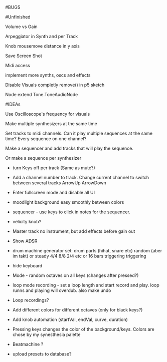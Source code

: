 #BUGS


#Unfinished

Volume vs Gain

Arpeggiator in Synth and per Track

Knob mousemove distance in y axis

Save Screen Shot

Midi access

implement more synths, oscs and effects

Disable Visuals completly remove() in p5 sketch

Node extend Tone.ToneAudioNode

#IDEAs

Use Oscilloscope's frequency for visuals

Make multiple synthesizers at the same time

Set tracks to midi channels. Can it play multiple sequences at the same time? Every sequence on one channel?

Make a sequencer and add tracks that will play the sequence.

Or make a sequence per synthesizer



- turn Keys off per track (Same as mute?)
- Add a channel number to track. Change current channel to switch between several tracks ArrowUp ArrowDown
- Enter fullscreen mode and disable all UI
- moodlight background easy smoothly between colors
- sequencer - use keys to click in notes for the sequencer. 
- velicity knob?

- Master track no instrument, but add effects before gain out
- Show ADSR 
- drum machine generator
  set: drum parts (hihat, snare etc) 
       random (aber im takt) or steady 4/4 8/8 2/4 etc or 16 bars triggering triggering
       
- hide keyboard

- Mode - random octaves on all keys (changes after pressed?)

- loop mode recording - set a loop length and start record and play. loop runns and playing will overdub. also make undo 


- Loop recordings?
- Add different colors for different octaves (only for black keys?)
- Add knob automation (startVal, endVal, curve, duration)
- Pressing keys changes the color of the background/keys. Colors are chose by my synesthesia palette

- Beatmachine ?
- upload presets to database? 

